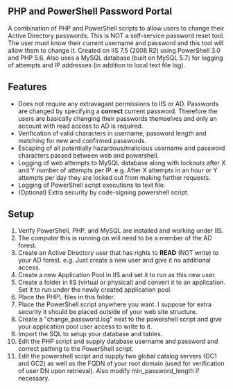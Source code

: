 ## PHP and PowerShell Password Portal
A combination of PHP and PowerShell scripts to allow users to change their Active Directory passwords.  This is NOT a self-service password reset tool.  The user must know their current username and password and this tool will allow them to change it.  Created on IIS 7.5 (2008 R2) using PowerShell 3.0 and PHP 5.6.  Also uses a MySQL database (built on MySQL 5.7) for logging of attempts and IP addresses (in addition to local text file log).

## Features
- Does not require any extravagant permissions to IIS or AD.  Passwords are changed by specifying a **correct** current password.  Therefore the users are basically changing their passwords themselves and only an account with read access to AD is required.
- Verification of valid characters in username, password length and matching for new and confirmed passwords.
- Escaping of all potentially hazardous/malicious username and password characters passed between web and powershell.
- Logging of web attempts to MySQL database along with lockouts after X and Y number of attempts per IP.  e.g. After X attempts in an hour or Y attempts per day they are locked out from making further requests.
- Logging of PowerShell script executions to text file.
- (Optional) Extra security by code-signing powershell script.

## Setup
1. Verify PowerShell, PHP, and MySQL are installed and working under IIS.
1. The computer this is running on will need to be a member of the AD forest.
1. Create an Active Directory user that has rights to **READ** (NOT write) to your AD forest.  e.g. Just create a new user and give it no additional access.
1. Create a new Application Pool in IIS and set it to run as this new user.
1. Create a folder in IIS (virtual or physical) and convert it to an application.  Set it to run under the newly created application pool.
1. Place the PHP\\*.* files in this folder.
1. Place the PowerShell script anywhere you want.  I suppose for extra security it should be placed outside of your web site structure.
1. Create a "change_password.log" next to the powershell script and give your application pool user access to write to it.
1. Import the SQL to setup your database and tables.
1. Edit the PHP script and supply database username and password and correct pathing to the PowerShell script.
1. Edit the powershell script and supply two global catalog servers (GC1 and GC2) as well as the FQDN of your root domain (used for verification of user DN upon retrieval).  Also modify min_password_length if necessary.

